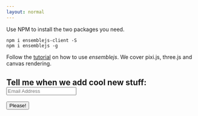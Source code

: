 ```yaml
---
layout: normal
---
```

Use NPM to install the two packages you need.

~~~shell
npm i ensemblejs-client -S
npm i ensemblejs -g
~~~

Follow the [tutorial](/website/docs/tutorials/getting-started-i-setup.html) on how to use *ensemblejs*. We cover pixi.js, three.js and canvas rendering.

<section class='sign-up'>
  <style type='text/css'>
    <div id='mc_embed_signup' style='background: '#fff; clear:left; font:14px Helvetica,Arial,sans-serif;' />
  </style>
  <div id="mc_embed_signup">
    <form id='mc-embedded-subscribe-form' class='validate' action='//distributedlife.us3.list-manage.com/subscribe/post?u=9afc3d78c6d9af77b623a6c80&amp;id=da669c4050' method='post' name='mc-embedded-subscribe-form' target='_blank' novalidate>
      <div id='mc_embed_signup_scroll'>
        <h1>
          Tell me when we add cool new stuff:
          <div class='mc-field-group'>
            <input id='mce-EMAIL' class='required.email' type='email' value='' name='EMAIL' placeholder= 'Email Address'/>
          </div>
          <div id='mce-responses' class='clear'>
            <div id="mce-error-response" class='response' style='display: none'/>
            <div id="mce-success-response" class='response' style='display: none'/>
          </div>
        </h1>
        <div style='position: absolute; left: -5000px;'>
          <input type='text' name='b_9afc3d78c6d9af77b623a6c80_da669c4050' tabindex='-1' value=''/>
        </div>
        <div class='clear center-button'>
          <input id='mc-embedded-subscribe' class='button' type='submit' value='Please!' name='subscribe'>
        </div>
      </div>
    </form>
  </div>
  <script type='text/javascript' src='//s3.amazonaws.com/downloads.mailchimp.com/js/mc-validate.js'/>
  <script type='text/javascript'>
    (function($) {window.fnames = new Array(); window.ftypes = new Array();fnames[0]='EMAIL';ftypes[0]='email';fnames[1]='FNAME';ftypes[1]='text';fnames[2]='LNAME';ftypes[2]='text';}(jQuery));var $mcj = jQuery.noConflict(true);
  </script>
</section>